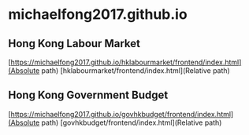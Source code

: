 # michaelfong2017.github.io
## Hong Kong Labour Market 
[https://michaelfong2017.github.io/hklabourmarket/frontend/index.html](Absolute path)
[hklabourmarket/frontend/index.html](Relative path)

## Hong Kong Government Budget
[https://michaelfong2017.github.io/govhkbudget/frontend/index.html](Absolute path)
[govhkbudget/frontend/index.html](Relative path)
